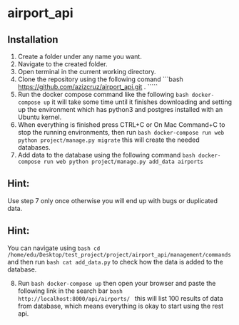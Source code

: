 # airport_api

## Installation

1. Create a folder under any name you want.
2. Navigate to the created folder.
3. Open terminal in the current working directory.
4. Clone the repository using the following comand ```bash https://github.com/azizcruz/airport_api.git . `````
5. Run the docker compose command like the following ```bash docker-compose up``` it will take some time until it finishes downloading and setting up the environment which has python3 and postgres installed with an Ubuntu kernel.
6. When everything is finished press CTRL+C or On Mac Command+C to stop the running environments, then run ```bash docker-compose run web python project/manage.py migrate``` this will create the needed databases.
7. Add data to the database using the following command ```bash docker-compose run web python project/manage.py add_data airports```

## Hint:
Use step 7 only once otherwise you will end up with bugs or duplicated data.

## Hint:
You can navigate using ```bash cd /home/edu/Desktop/test_project/project/airport_api/management/commands
``` and then run ```bash cat add_data.py``` to check how the data is added to the database.

8. Run ```bash docker-compose up``` then open your browser and paste the following link in the search bar ```bash http://localhost:8000/api/airports/ ``` this will list 100 results of data from database, which means everything is okay to start using the rest api.
